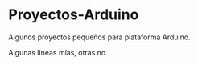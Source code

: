 # Proyectos-Arduino
Algunos proyectos pequeños para plataforma Arduino. 

Algunas lineas mías, otras no. 
